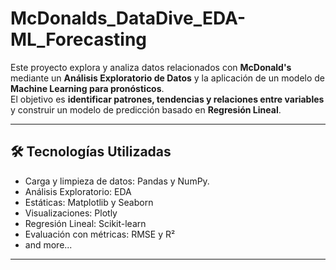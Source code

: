 # McDonalds_DataDive_EDA-ML_Forecasting

Este proyecto explora y analiza datos relacionados con **McDonald's** mediante un **Análisis Exploratorio de Datos** y la aplicación de un modelo de **Machine Learning para pronósticos**.  
El objetivo es **identificar patrones, tendencias y relaciones entre variables** y construir un modelo de predicción basado en **Regresión Lineal**.

---

## 🛠️ Tecnologías Utilizadas

- Carga y limpieza de datos: Pandas y NumPy.  
- Análisis Exploratorio: EDA  
- Estáticas: Matplotlib y Seaborn  
- Visualizaciones: Plotly
- Regresión Lineal: Scikit-learn  
- Evaluación con métricas: RMSE y R²
- and more...
  
---

